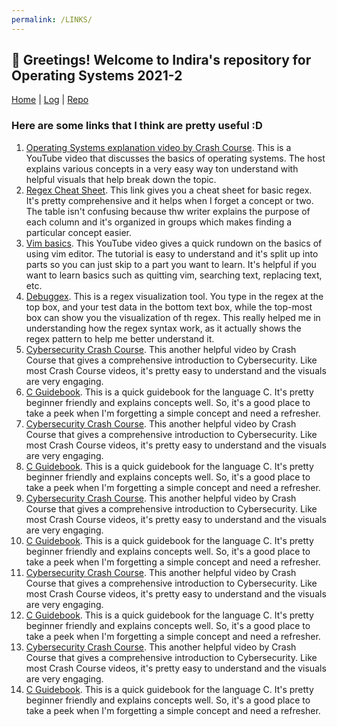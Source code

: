 ```yaml
---
permalink: /LINKS/
---
```


## 📍 Greetings! Welcome to Indira's repository for Operating Systems 2021-2

[Home](https://indiradr.github.io/os212/) | [Log](TXT/mylog.txt) | [Repo](https://github.com/indiradr/os212)

### Here are some links that I think are pretty useful :D

1. [Operating Systems explanation video by Crash Course](https://www.youtube.com/watch?v=26QPDBe-NB8). This is a YouTube video that discusses the basics of operating systems. 
The host explains various concepts in a very easy way ton understand with helpful visuals that help break down the topic.
2. [Regex Cheat Sheet](https://www.rexegg.com/regex-quickstart.html). This link gives you a cheat sheet for basic regex. It's pretty comprehensive and it helps when
I forget a concept or two. The table isn't confusing because thw writer explains the purpose of each column and it's organized in groups which makes finding
a particular concept easier.
3. [Vim basics](https://www.youtube.com/watch?v=ggSyF1SVFr4). This YouTube video gives a quick rundown on the basics of using vim editor. The tutorial is easy to understand and it's split up into parts so you can just skip to a part you want to learn. It's helpful if you want to learn basics such as quitting vim, searching text, replacing text, etc.
4. [Debuggex](https://www.debuggex.com/). This is a regex visualization tool. You type in the regex at the top box, and your test data in the bottom text box, while the top-most box can show you the visualization of th regex. This really helped me in understanding how the regex syntax work, as it actually shows the regex pattern to help me better understand it.
5. [Cybersecurity Crash Course](https://www.youtube.com/watch?v=bPVaOlJ6ln0). This another helpful video by Crash Course that gives a comprehensive introduction to Cybersecurity. Like most Crash Course videos, it's pretty easy to understand and the visuals are very engaging.
6. [C Guidebook](https://www.freecodecamp.org/news/the-c-beginners-handbook/). This is a quick guidebook for the language C. It's pretty beginner friendly and explains concepts well. So, it's a good place to take a peek when I'm forgetting a simple concept and need a refresher.
5. [Cybersecurity Crash Course](https://www.youtube.com/watch?v=bPVaOlJ6ln0). This another helpful video by Crash Course that gives a comprehensive introduction to Cybersecurity. Like most Crash Course videos, it's pretty easy to understand and the visuals are very engaging.
6. [C Guidebook](https://www.freecodecamp.org/news/the-c-beginners-handbook/). This is a quick guidebook for the language C. It's pretty beginner friendly and explains concepts well. So, it's a good place to take a peek when I'm forgetting a simple concept and need a refresher.
5. [Cybersecurity Crash Course](https://www.youtube.com/watch?v=bPVaOlJ6ln0). This another helpful video by Crash Course that gives a comprehensive introduction to Cybersecurity. Like most Crash Course videos, it's pretty easy to understand and the visuals are very engaging.
6. [C Guidebook](https://www.freecodecamp.org/news/the-c-beginners-handbook/). This is a quick guidebook for the language C. It's pretty beginner friendly and explains concepts well. So, it's a good place to take a peek when I'm forgetting a simple concept and need a refresher.
5. [Cybersecurity Crash Course](https://www.youtube.com/watch?v=bPVaOlJ6ln0). This another helpful video by Crash Course that gives a comprehensive introduction to Cybersecurity. Like most Crash Course videos, it's pretty easy to understand and the visuals are very engaging.
6. [C Guidebook](https://www.freecodecamp.org/news/the-c-beginners-handbook/). This is a quick guidebook for the language C. It's pretty beginner friendly and explains concepts well. So, it's a good place to take a peek when I'm forgetting a simple concept and need a refresher.
5. [Cybersecurity Crash Course](https://www.youtube.com/watch?v=bPVaOlJ6ln0). This another helpful video by Crash Course that gives a comprehensive introduction to Cybersecurity. Like most Crash Course videos, it's pretty easy to understand and the visuals are very engaging.
6. [C Guidebook](https://www.freecodecamp.org/news/the-c-beginners-handbook/). This is a quick guidebook for the language C. It's pretty beginner friendly and explains concepts well. So, it's a good place to take a peek when I'm forgetting a simple concept and need a refresher.

